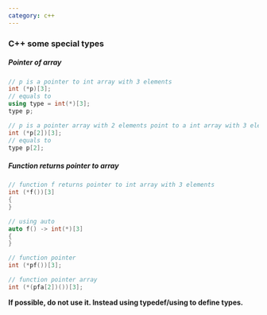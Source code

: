```yaml
---
category: c++
---
```


### C++ some special types

##### Pointer of array
```c++
// p is a pointer to int array with 3 elements
int (*p)[3];
// equals to
using type = int(*)[3];
type p;

// p is a pointer array with 2 elements point to a int array with 3 elements
int (*p[2])[3];
// equals to
type p[2];

```
##### Function returns pointer to array
```c++
// function f returns pointer to int array with 3 elements
int (*f())[3]
{
}

// using auto
auto f() -> int(*)[3]
{
}

// function pointer
int (*pf())[3];

// function pointer array
int (*(pfa[2])())[3];

```
**If possible, do not use it. Instead using typedef/using to define types.**
